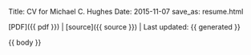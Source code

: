 Title: CV for Michael C. Hughes
Date: 2015-11-07
save_as: resume.html


[PDF]({{ pdf }}) |
[source]({{ source }}) |
Last updated: {{ generated }}

{{ body }}
